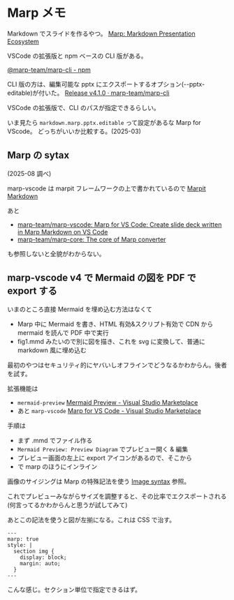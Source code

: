 # Marp メモ

Markdown でスライドを作るやつ。
[Marp: Markdown Presentation Ecosystem](https://marp.app/#get-started)

VSCode の拡張版と npm ベースの CLI 版がある。

[@marp-team/marp-cli - npm](https://www.npmjs.com/package/@marp-team/marp-cli)

CLI 版の方は、編集可能な pptx にエクスポートするオプション(--pptx-editable)が付いた。
[Release v4.1.0 · marp-team/marp-cli](https://github.com/marp-team/marp-cli/releases/tag/v4.1.0)

VSCode の拡張版で、CLI のパスが指定できるらしい。

いま見たら `markdown.marp.pptx.editable` って設定があるな Marp for VScode。
どっちがいいか比較する。(2025-03)

## Marp の sytax

(2025-08 調べ)

marp-vscode は marpit フレームワークの上で書かれているので
[Marpit Markdown](https://marpit.marp.app/markdown)

あと

- [marp-team/marp-vscode: Marp for VS Code: Create slide deck written in Marp Markdown on VS Code](https://github.com/marp-team/marp-vscode?tab=readme-ov-file#readme)
- [marp-team/marp-core: The core of Marp converter](https://github.com/marp-team/marp-core?tab=readme-ov-file#readme)

も参照しないと全貌がわからない。

## marp-vscode v4 で Mermaid の図を PDF で export する

いまのところ直接 Mermaid を埋め込む方法はなくて

- Marp 中に Mermaid を書き、HTML 有効&スクリプト有効で CDN から mermaid を読んで PDF 中で実行
- fig1.mmd みたいので別に図を描き、これを svg に変換して、普通に markdown 風に埋め込む

最初のやつはセキュリティ的にヤバいしオフラインでどうなるかわからん。後者を試す。

拡張機能は

- `mermaid-preview` [Mermaid Preview - Visual Studio Marketplace](https://marketplace.visualstudio.com/items?itemName=vstirbu.vscode-mermaid-preview)
- あと `marp-vscode` [Marp for VS Code - Visual Studio Marketplace](https://marketplace.visualstudio.com/items?itemName=marp-team.marp-vscode)

手順は

- まず .mmd でファイル作る
- `Mermaid Preview: Preview Diagram` でプレビュー開く & 編集
- プレビュー画面の左上に export アイコンがあるので、そこから
- で marp のほうにインライン

画像のサイジングは Marp の特殊記法を使う
[Image syntax](https://marpit.marp.app/image-syntax)
参照。

これでプレビューみながらサイズを調整すると、その比率でエクスポートされる
(何言ってるかわからんと思うが試してみて)

あとこの記法を使うと図が左揃になる。これは CSS で治す。

```text
---
marp: true
style: |
  section img {
    display: block;
    margin: auto;
  }
---
```

こんな感じ。セクション単位で指定できるはず。
